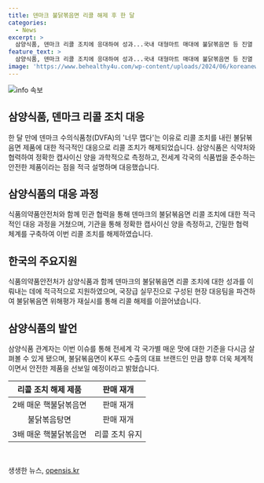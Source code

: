 ```yaml
---
title: 덴마크 불닭볶음면 리콜 해제 후 한 달
categories:
  - News
excerpt: >
  삼양식품, 덴마크 리콜 조치에 응대하여 성과...국내 대형마트 매대에 불닭볶음면 등 진열   한 달 전 덴마크 수의식품청(DVFA)의 너무 맵다는 이유로 발표된 삼양식품의 불닭볶음면 제품 3종의 리콜 조치가 16일 해제됐다. 이로써 제품은 국내 대형마트에 다시 진열될 예정이다. 과도한 캡사이신 성분으로 인한 건강 문제를 우려해 DVFA가 발표한 조치는 세계적인 관심을 모으며 논란이 되었지만, 삼양식품은 정확한 측정과 과학적 근거를 통해 적극 대응하며 이를 해결했다. 
feature_text: >
  삼양식품, 덴마크 리콜 조치에 응대하여 성과...국내 대형마트 매대에 불닭볶음면 등 진열   한 달 전 덴마크 수의식품청(DVFA)의 너무 맵다는 이유로 발표된 삼양식품의 불닭볶음면 제품 3종의 리콜 조치가 16일 해제됐다. 이로써 제품은 국내 대형마트에 다시 진열될 예정이다. 과도한 캡사이신 성분으로 인한 건강 문제를 우려해 DVFA가 발표한 조치는 세계적인 관심을 모으며 논란이 되었지만, 삼양식품은 정확한 측정과 과학적 근거를 통해 적극 대응하며 이를 해결했다. 
image: 'https://www.behealthy4u.com/wp-content/uploads/2024/06/koreanews.jpg'
---
```


<p><img src="https://www.behealthy4u.com/wp-content/uploads/2024/06/koreanews.jpg" alt="info 속보" /></p>

<h2 data-ke-size="size26">삼양식품, 덴마크 리콜 조치 대응</h2>

<p data-ke-size="size16">한 달 만에 덴마크 수의식품청(DVFA)의 '너무 맵다'는 이유로 리콜 조치를 내린 불닭볶음면 제품에 대한 적극적인 대응으로 리콜 조치가 해제되었습니다. 삼양식품은 식약처와 협력하여 정확한 캡사이신 양을 과학적으로 측정하고, 전세계 각국의 식품법을 준수하는 안전한 제품이라는 점을 적극 설명하며 대응했습니다.</p>

<h2 data-ke-size="size26">삼양식품의 대응 과정</h2>

<p data-ke-size="size16">식품의약품안전처와 함께 민관 협력을 통해 덴마크의 불닭볶음면 리콜 조치에 대한 적극적인 대응 과정을 거쳤으며, 기관을 통해 정확한 캡사이신 양을 측정하고, 긴밀한 협력 체계를 구축하여 이번 리콜 조치를 해제하였습니다.</p>

<h2 data-ke-size="size26">한국의 주요지원</h2>

<p data-ke-size="size16">식품의약품안전처가 삼양식품과 함께 덴마크의 불닭볶음면 리콜 조치에 대한 성과를 이뤄내는 데에 적극적으로 지원하였으며, 국장급 실무진으로 구성된 현장 대응팀을 파견하여 불닭볶음면 위해평가 재실시를 통해 리콜 해제를 이끌어냈습니다.</p>

<h2 data-ke-size="size26">삼양식품의 발언</h2>

<p data-ke-size="size16">삼양식품 관계자는 이번 이슈를 통해 전세계 각 국가별 매운 맛에 대한 기준을 다시금 살펴볼 수 있게 됐으며, 불닭볶음면이 K푸드 수출의 대표 브랜드인 만큼 향후 더욱 체계적이면서 안전한 제품을 선보일 예정이라고 밝혔습니다.</p>

<table>
    <thead>
        <tr>
            <th><b>리콜 조치 해제 제품</b></th>
            <th><b>판매 재개</b></th>
        </tr>
    </thead>
    <tbody>
        <tr>
            <td style="text-align: center; height: 17px;">2배 매운 핵불닭볶음면</td>
            <td style="text-align: center; height: 17px;">판매 재개</td>
        </tr>
        <tr>
            <td style="text-align: center; height: 17px;">불닭볶음탕면</td>
            <td style="text-align: center; height: 17px;">판매 재개</td>
        </tr>
        <tr>
            <td style="text-align: center; height: 17px;">3배 매운 핵불닭볶음면</td>
            <td style="text-align: center; height: 17px;">리콜 조치 유지</td>
        </tr>
    </tbody>
</table>

<p data-ke-size="size16">&nbsp;</p>
생생한 뉴스, <a href="https://opensis.kr" rel="dofollow">opensis.kr</a>


